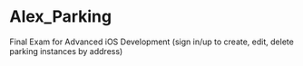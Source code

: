# Alex_Parking
 Final Exam for Advanced iOS Development (sign in/up to create, edit, delete parking instances by address)

